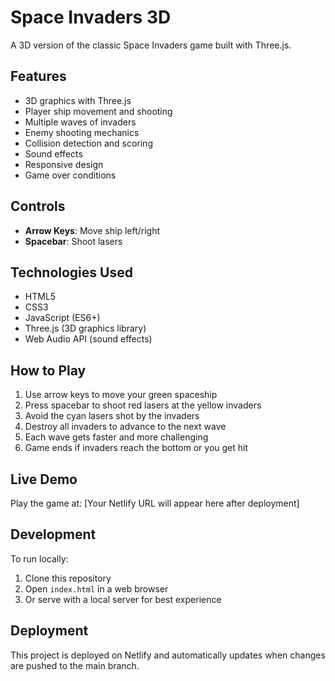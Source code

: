 # Space Invaders 3D

A 3D version of the classic Space Invaders game built with Three.js.

## Features

- 3D graphics with Three.js
- Player ship movement and shooting
- Multiple waves of invaders
- Enemy shooting mechanics
- Collision detection and scoring
- Sound effects
- Responsive design
- Game over conditions

## Controls

- **Arrow Keys**: Move ship left/right
- **Spacebar**: Shoot lasers

## Technologies Used

- HTML5
- CSS3
- JavaScript (ES6+)
- Three.js (3D graphics library)
- Web Audio API (sound effects)

## How to Play

1. Use arrow keys to move your green spaceship
2. Press spacebar to shoot red lasers at the yellow invaders
3. Avoid the cyan lasers shot by the invaders
4. Destroy all invaders to advance to the next wave
5. Each wave gets faster and more challenging
6. Game ends if invaders reach the bottom or you get hit

## Live Demo

Play the game at: [Your Netlify URL will appear here after deployment]

## Development

To run locally:
1. Clone this repository
2. Open `index.html` in a web browser
3. Or serve with a local server for best experience

## Deployment

This project is deployed on Netlify and automatically updates when changes are pushed to the main branch. 